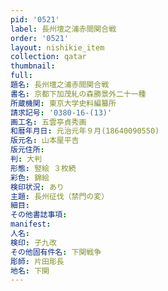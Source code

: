 ```yaml
---
pid: '0521'
label: 長州壇之浦赤間関合戦
order: '0521'
layout: nishikie_item
collection: qatar
thumbnail: 
full: 
題名: 長州壇之浦赤間関合戦
書名: 京都下加茂糺の森勝景外二十一種
所蔵機関: 東京大学史料編纂所
請求記号: '0380-16-(13)'
画工名: 五雲亭貞秀画
和暦年月日: 元治元年９月(18640090550)
版元名: 山本屋平吉
版元住所: 
判: 大判
形態: 竪絵 ３枚続
彩色: 錦絵
検印状況: あり
主題: 長州征伐（禁門の変）
細目: 
その他書誌事項: 
manifest: 
人名: 
検印: 子九改
その他固有件名: 下関戦争
彫師: 片田彫長
地名: 下関
---
```

